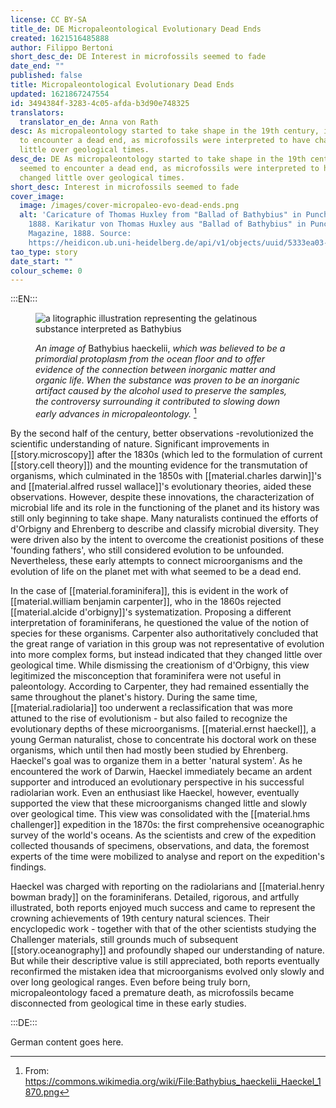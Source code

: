 ```yaml
---
license: CC BY-SA
title_de: DE Micropaleontological Evolutionary Dead Ends
created: 1621516485888
author: Filippo Bertoni
short_desc_de: DE Interest in microfossils seemed to fade
date_end: ""
published: false
title: Micropaleontological Evolutionary Dead Ends
updated: 1621867247554
id: 3494384f-3283-4c05-afda-b3d90e748325
translators:
  translator_en_de: Anna von Rath
desc: As micropaleontology started to take shape in the 19th century, it seemed
  to encounter a dead end, as microfossils were interpreted to have changed
  little over geological times.
desc_de: DE As micropaleontology started to take shape in the 19th century, it
  seemed to encounter a dead end, as microfossils were interpreted to have
  changed little over geological times.
short_desc: Interest in microfossils seemed to fade
cover_image:
  image: /images/cover-micropaleo-evo-dead-ends.png
  alt: 'Caricature of Thomas Huxley from "Ballad of Bathybius" in Punch magazine,
    1888. Karikatur von Thomas Huxley aus "Ballad of Bathybius" in Punch
    Magazine, 1888. Source:
    https://heidicon.ub.uni-heidelberg.de/api/v1/objects/uuid/5333ea03-1eea-4335-a9f4-7035bd9a2fb7/format/xslt/detail'
tao_type: story
date_start: ""
colour_scheme: 0
---
```


:::EN:::

<figure>

![a litographic illustration representing the gelatinous substance interpreted as Bathybius](/images/filo/Bathybius_haeckelii_Haeckel_1870.png)

<figcaption>

_An image of_ Bathybius haeckelii, _which was believed to be a primordial protoplasm from the ocean floor and to offer evidence of the connection between inorganic matter and organic life. When the substance was proven to be an inorganic artifact caused by the alcohol used to preserve the samples, the controversy surrounding it contributed to slowing down early advances in micropaleontology._ [^micropaleontology1]

</figcaption>

</figure>

By the second half of the century, better observations -revolutionized the scientific understanding of nature. Significant improvements in [[story.microscopy]] after the 1830s (which led to the formulation of current [[story.cell theory]]) and the mounting evidence for the transmutation of organisms, which culminated in the 1850s with [[material.charles darwin]]'s and [[material.alfred russel wallace]]'s evolutionary theories, aided these observations. However, despite these innovations, the characterization of microbial life and its role in the functioning of the planet and its history was still only beginning to take shape. Many naturalists continued the efforts of d'Orbigny and Ehrenberg to describe and classify microbial diversity. They were driven also by the intent to overcome the creationist positions of these 'founding fathers', who still considered evolution to be unfounded. Nevertheless, these early attempts to connect microorganisms and the evolution of life on the planet met with what seemed to be a dead end. 

In the case of [[material.foraminifera]], this is evident in the work of [[material.william benjamin carpenter]], who in the 1860s rejected [[material.alcide d'orbigny]]'s systematization. Proposing a different interpretation of foraminiferans, he questioned the value of the notion of species for these organisms. Carpenter also authoritatively concluded that the great range of variation in this group was not representative of evolution into more complex forms, but instead indicated that they changed little over geological time. While dismissing the creationism of d'Orbigny, this view legitimized the misconception that foraminifera were not useful in paleontology. According to Carpenter, they had remained essentially the same throughout the planet's history. During the same time, [[material.radiolaria]] too underwent a reclassification that was more attuned to the rise of evolutionism - but also failed to recognize the evolutionary depths of these microorganisms. [[material.ernst haeckel]], a young German naturalist, chose to concentrate his doctoral work on these organisms, which until then had mostly been studied by Ehrenberg. Haeckel's goal was to organize them in a better 'natural system'. As he encountered the work of Darwin, Haeckel immediately became an ardent supporter and introduced an evolutionary perspective in his successful radiolarian work. Even an enthusiast like Haeckel, however, eventually supported the view that these microorganisms changed little and slowly over geological time. This view was consolidated with the [[material.hms challenger]] expedition in the 1870s: the first comprehensive oceanographic survey of the world's oceans. As the scientists and crew of the expedition collected thousands of specimens, observations, and data, the foremost experts of the time were mobilized to analyse and report on the expedition's findings. 

Haeckel was charged with reporting on the radiolarians and [[material.henry bowman brady]] on the foraminiferans. Detailed, rigorous, and artfully illustrated, both reports enjoyed much success and came to represent the crowning achievements of 19th century natural sciences. Their encyclopedic work - together with that of the other scientists studying the Challenger materials, still grounds much of subsequent [[story.oceanography]] and profoundly shaped our understanding of nature. But while their descriptive value is still appreciated, both reports eventually reconfirmed the mistaken idea that microorganisms evolved only slowly and over long geological ranges. Even before being truly born, micropaleontology faced a premature death, as microfossils became disconnected from geological time in these early studies.

[^micropaleontology1]: From: https://commons.wikimedia.org/wiki/File:Bathybius_haeckelii_Haeckel_1870.png

<!-- And this allows us to leave notes to the others that are not visible in the preview. -->

:::DE:::

German content goes here.
